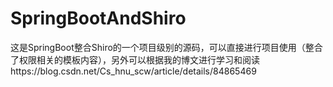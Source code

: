 # SpringBootAndShiro
这是SpringBoot整合Shiro的一个项目级别的源码，可以直接进行项目使用（整合了权限相关的模板内容），另外可以根据我的博文进行学习和阅读https://blog.csdn.net/Cs_hnu_scw/article/details/84865469
